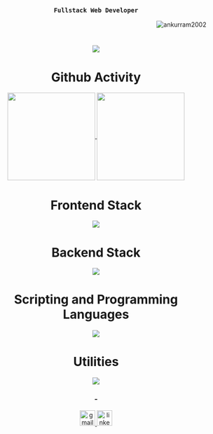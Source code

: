<h3 align="center"> 
    
**`Fullstack Web Developer`**
</h3>
<p align="right"> <img src="https://komarev.com/ghpvc/?username=ankurram2002&label=Profile%20views&color=0e75b6&style=flat" alt="ankurram2002" /> </p>
<h1 align="center">
    <img src="https://readme-typing-svg.herokuapp.com/?font=Aptos&color=0AB952&size=35&center=true&vCenter=true&width=500&height=70&duration=4000&lines=Hi!+I'm+Ankur+Ram.;Nice+to+meet+you+👋" />
</h1>

<h1 align="center">Github Activity</h1>
<div align="center">
<a href="https://github.com/anuraghazra/github-readme-stats">
  <img height=200 align="center" src="https://github-readme-stats.vercel.app/api?username=AnkurRam2002&theme=blue-green" />
</a>
<a href="https://github.com/anuraghazra/github-readme-stats">
  <img height=200 align="center" src="https://github-readme-stats.vercel.app/api/top-langs/?username=AnkurRam2002&theme=blue-green&layout=compact" />
</a>
</div>

<h1 align="center">Frontend Stack</h1>
    
<p align="center">
  <a href="https://skillicons.dev">
    <img src="https://skillicons.dev/icons?i=bootstrap,tailwind,react,redux,materialui,next&perline=12" />
  </a>
</p>

<h1 align="center">Backend Stack</h1>
    
<p align="center">
  <a href="https://skillicons.dev">
    <img src="https://skillicons.dev/icons?i=nodejs,express,firebase,flask,mongodb,mysql,sqlite,graphql,npm&perline=12" />
  </a>
</p>

<h1 align="center">Scripting and Programming Languages</h1>
    
<p align="center">
  <a href="https://skillicons.dev">
    <img src="https://skillicons.dev/icons?i=html,css,c,python,js,typescript,md&perline=12" />
  </a>
</p>

<h1 align="center">Utilities</h1>
    
<p align="center">
  <a href="https://skillicons.dev">
    <img src="https://skillicons.dev/icons?i=docker,jest,bash,git,github,figma,gcp&perline=12" />
  </a>
</p>

<h3 align="center">-</h3>


<div align="center">
  <a href="mailto:ankurram2002@gmail.com" target="_blank">
  <img src="https://img.shields.io/static/v1?message=Gmail&logo=gmail&label=&color=D14836&logoColor=white&labelColor=&style=for-the-badge" height="35" alt="gmail logo"  />
  </a>
  <a href="https://www.linkedin.com/in/ankurram/" target="_blank">
  <img src="https://img.shields.io/static/v1?message=LinkedIn&logo=linkedin&label=&color=0077B5&logoColor=white&labelColor=&style=for-the-badge" height="35" alt="linkedin logo"  />
  </a>
</div>

###
<!--
**AnkurRam2002/AnkurRam2002** is a ✨ _special_ ✨ repository because its `README.md` (this file) appears on your GitHub profile.

Here are some ideas to get you started:

- 🔭 I’m currently working on ...
- 🌱 I’m currently learning ...
- 👯 I’m looking to collaborate on ...
- 🤔 I’m looking for help with ...
- 💬 Ask me about ...
- 📫 How to reach me: ...
- 😄 Pronouns: ...
- ⚡ Fun fact: ...
-->
